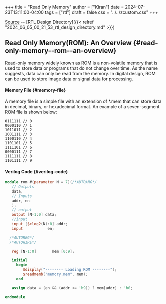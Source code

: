 +++
title = "Read Only Memory"
author = ["Kiran"]
date = 2024-07-23T13:11:00-04:00
tags = ["rtl"]
draft = false
css = "../../zcustom.css"
+++

[Source](https://github.com/24x7fpga/RTL/tree/master/rtl_designs/rom) -- [RTL Design Directory]({{< relref "2024_06_05_00_21_53_rtl_design_directory.md" >}})


## Read Only Memory(ROM): An Overview {#read-only-memory--rom--an-overview}

Read-only memory widely known as ROM is a non-volatile memory that is used to store data or programs that do not change over time. As the name suggests, data can only be read from the memory. In digital design, ROM can be used to store image data or signal data for processing.


#### Memory File {#memory-file}

A memory file is a simple file with an extension of \*.mem that can store data in decimal, binary, or hexadecimal format. An example of a seven-segment ROM file is shown below:

```nil
0111111 // 0
0000110 // 1
1011011 // 2
1001111 // 3
1100110 // 4
1101101 // 5
1111101 // 6
0000111 // 7
1111111 // 8
1101111 // 9
```


#### Verilog Code {#verilog-code}

```verilog
module rom #(parameter N = 7)(/*AUTOARG*/
   // Outputs
   data,
   // Inputs
   addr, en
   );
   // output
   output [N-1:0] data;
   //input
   input [$clog2(N):0] addr;
   input	       en;

  /*AUTOREG*/
  /*AUTOWIRE*/

   reg [N-1:0]       mem [0:9];

   initial
     begin
        $display("-------- Loading ROM --------");
        $readmemb("memory.mem", mem);
     end

   assign data = (en && (addr <= 'h9)) ? mem[addr] : 'h0;

endmodule
```

